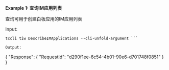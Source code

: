 **Example 1: 查询IM应用列表**

查询可用于创建白板应用的IM应用列表

Input: 

```
tccli tiw DescribeIMApplications --cli-unfold-argument ```

Output: 
```
{
    "Response": {
        "RequestId": "d290f1ee-6c54-4b01-90e6-d701748f0851"
    }
}
```


